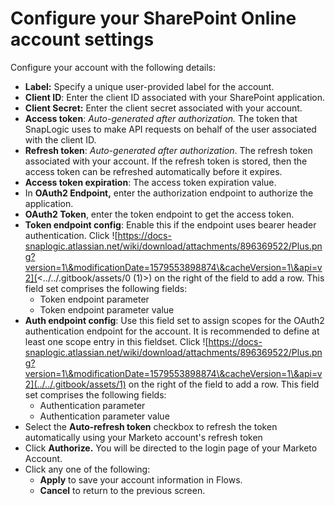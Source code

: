 # Configure your SharePoint Online account settings

Configure your account with the following details:

* **Label:** Specify a unique user-provided label for the account.
* **Client ID**: Enter the client ID associated with your SharePoint application.
* **Client Secret:** Enter the client secret associated with your account.
* **Access token**: _Auto-generated after authorization._ The token that SnapLogic uses to make API requests on behalf of the user associated with the client ID.
* **Refresh token**: _Auto-generated after authorization_. The refresh token associated with your account. If the refresh token is stored, then the access token can be refreshed automatically before it expires.
* **Access token expiration**: The access token expiration value.
* In **OAuth2 Endpoint,** enter the authorization endpoint to authorize the application.
* **OAuth2 Token**, enter the token endpoint to get the access token.
* **Token endpoint config**: Enable this if the endpoint uses bearer header authentication. Click ![https://docs-snaplogic.atlassian.net/wiki/download/attachments/896369522/Plus.png?version=1\&modificationDate=1579553898874\&cacheVersion=1\&api=v2](<../../.gitbook/assets/0 (1)>) on the right of the field to add a row. This field set comprises the following fields:
  * Token endpoint parameter
  * Token endpoint parameter value
* **Auth endpoint config**: Use this field set to assign scopes for the OAuth2 authentication endpoint for the account. It is recommended to define at least one scope entry in this fieldset. Click ![https://docs-snaplogic.atlassian.net/wiki/download/attachments/896369522/Plus.png?version=1\&modificationDate=1579553898874\&cacheVersion=1\&api=v2](../../.gitbook/assets/1) on the right of the field to add a row. This field set comprises the following fields:
  * Authentication parameter
  * Authentication parameter value
* Select the **Auto-refresh token** checkbox to refresh the token automatically using your Marketo account's refresh token
* Click **Authorize.** You will be directed to the login page of your Marketo Account.
* Click any one of the following:
  * **Apply** to save your account information in Flows.
  * **Cancel** to return to the previous screen.
